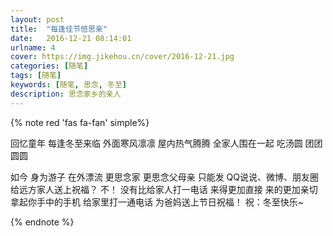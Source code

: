 ```yaml
---
layout: post
title:  "每逢佳节倍思亲"
date:   2016-12-21 08:14:01
urlname: 4
cover: https://img.jikehou.cn/cover/2016-12-21.jpg
categories: [随笔]
tags: [随笔]
keywords: [随笔, 思念, 冬至]
description: 思念家乡的亲人
---
```

{% note red 'fas fa-fan' simple%}

回忆童年 
每逢冬至来临 
外面寒风凛凛 
屋内热气腾腾 
全家人围在一起 
吃汤圆 
团团圆圆 
<!-- more -->
如今 
身为游子 
在外漂流 
更思念家 
更思念父母亲 
只能发 
QQ说说、微博、朋友圈 
给远方家人送上祝福？ 
不！ 
没有比给家人打一电话 
来得更加直接 
来的更加亲切 
拿起你手中的手机 
给家里打一通电话 
为爸妈送上节日祝福！ 
祝：冬至快乐~

{% endnote %}